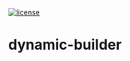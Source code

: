 [![license](https://img.shields.io/github/license/mashape/apistatus.svg?maxAge=2592000)](https://github.com/Singleton06/dynamic-builder/blob/master/LICENSE)

# dynamic-builder
